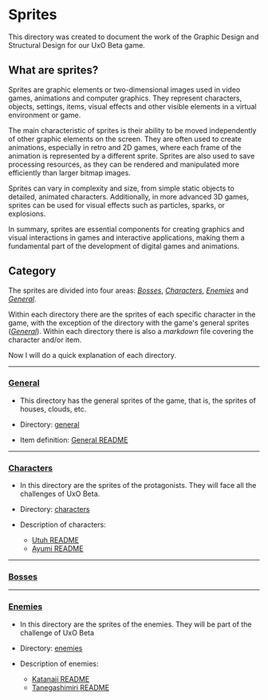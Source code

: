 # Sprites
This directory was created to document the work of the Graphic Design and Structural Design for our UxO Beta game.

## What are sprites?
Sprites are graphic elements or two-dimensional images used in video games, animations and computer graphics. They represent characters, objects, settings, items, visual effects and other visible elements in a virtual environment or game.

The main characteristic of sprites is their ability to be moved independently of other graphic elements on the screen. They are often used to create animations, especially in retro and 2D games, where each frame of the animation is represented by a different sprite. Sprites are also used to save processing resources, as they can be rendered and manipulated more efficiently than larger bitmap images.

Sprites can vary in complexity and size, from simple static objects to detailed, animated characters. Additionally, in more advanced 3D games, sprites can be used for visual effects such as particles, sparks, or explosions.

In summary, sprites are essential components for creating graphics and visual interactions in games and interactive applications, making them a fundamental part of the development of digital games and animations.

## Category
The sprites are divided into four areas: _[Bosses](./bosses/)_, _[Characters](./characters/)_, _[Enemies](./enemies/)_ and _[General](./general/)_.

Within each directory there are the sprites of each specific character in the game, with the exception of the directory with the game's general sprites (_[General](./general/)_). Within each directory there is also a _markdown_ file covering the character and/or item.

Now I will do a quick explanation of each directory.

-------------------------
### [General](./general/)
- This directory has the general sprites of the game, that is, the sprites of houses, clouds, etc.

- Directory: [general](./general/)

- Item definition: [General README](./general/README.md)

-------------------------------
### [Characters](./characters/)
- In this directory are the sprites of the protagonists. They will face all the challenges of UxO Beta.

- Directory: [characters](./characters/)

- Description of characters: 
    - [Utuh README](./characters/utuh/README.md)
    - [Ayumi README](./characters/ayumi/README.md)

-----------------------
### [Bosses](./bosses/)

-------------------------
### [Enemies](./enemies/)
- In this directory are the sprites of the enemies. They will be part of the challenge of UxO Beta

- Directory: [enemies](./enemies/)

- Description of enemies: 
    - [Katanaji README](./enemies/katanaji/README.md)
    - [Tanegashimiri README](./enemies/tanegashimiri/README.md)